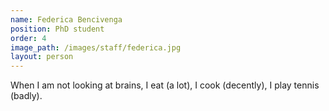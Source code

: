```yaml
---
name: Federica Bencivenga
position: PhD student
order: 4
image_path: /images/staff/federica.jpg
layout: person
---
```

When I am not looking at brains, I eat (a lot), I cook (decently), I play tennis (badly). 